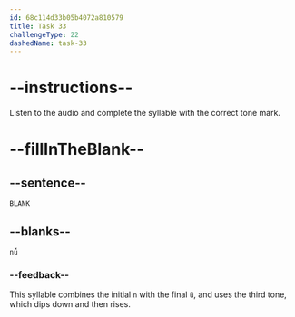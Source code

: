 ```yaml
---
id: 68c114d33b05b4072a810579
title: Task 33
challengeType: 22
dashedName: task-33
---
```


<!-- (Audio) A: nǚ -->

# --instructions--

Listen to the audio and complete the syllable with the correct tone mark.

# --fillInTheBlank--

## --sentence--

`BLANK`

## --blanks--

`nǚ`

### --feedback--

This syllable combines the initial `n` with the final `ü`, and uses the third tone, which dips down and then rises.
